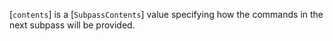 [`contents`] is a [`SubpassContents`] value specifying how the
commands in the next subpass will be provided.
